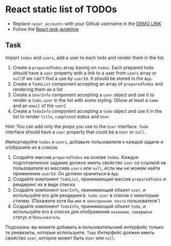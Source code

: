 # React static list of TODOs
- Replace `<your_account>` with your Github username in the
  [DEMO LINK](https://CCyrillus.github.io/react_static-list-of-todos/)
- Follow the [React task guideline](https://github.com/mate-academy/react_task-guideline#react-tasks-guideline)

## Task
Import `todos` and `users`, add a user to each todo and render them in the 
list.

1. Create a `preparedTodos` array basing on `todos`. Each prepared todo should
   have a `user` property with a link to a user from `users` array or `null`if
   we can't find a use by `userId`. It should be stored in the `App`.
2. Create a `TodoList` component accepting an array of `preparedTodos` and 
   rendering them as a list
3. Create a `UserInfo` component accepting a `user` object and use it to render
   a `todo.user` in the list with some styling. (Show at least a `name` and an
   `email` of the `user`)
4. Create a `TodoInfo` component accepting a `todo` object and use it in the 
   list to render `title`, `completed` status and `User`

Hint: You can add only the props you use to the `User` interface. `Todo` 
interface should have a `user` property that could be a `User` or `null`. 

Импортируйте `todos` и `users`, добавьте пользователя к каждой задаче и отобразите их в
список.

1. Создайте массив `preparedTodos` на основе `todos`. Каждое подготовленное задание должно
    иметь свойство `user` со ссылкой на пользователя из массива `users` или `null`, если
    мы не можем найти применение `userId`. Он должен храниться в `App`.
2. Создайте компонент `TodoList`, принимающий массив `preparedTodos` и
    рендеринг их в виде списка
3. Создайте компонент `UserInfo`, принимающий объект `user`, и используйте его для рендеринга.
    `todo.user` в списке с некоторым стилем. (Покажите хотя бы `имя` и
    `электронная почта` пользователя`)
4. Создайте компонент `TodoInfo`, принимающий объект `todo`, и используйте его в
    список для отображения `название`, `завершено` статус и `Пользователь`

Подсказка: вы можете добавить в пользовательский интерфейс только те реквизиты, которые используете. `Тодо`
Интерфейс должен иметь свойство `user`, которое может быть `User` или `null`.
